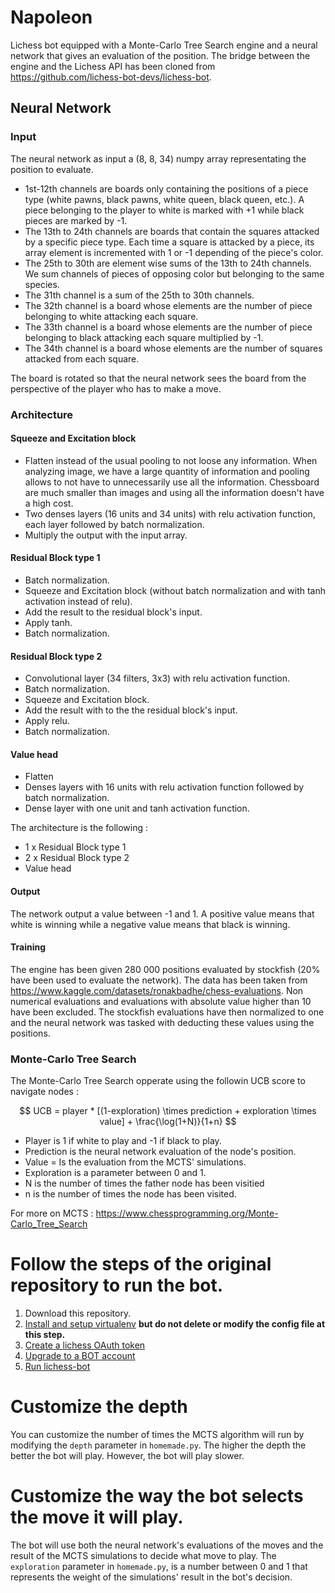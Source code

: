 # Napoleon
Lichess bot equipped with a Monte-Carlo Tree Search engine and a neural network that gives an evaluation of the position. The bridge between the engine and the Lichess API has been cloned from https://github.com/lichess-bot-devs/lichess-bot. 

## Neural Network

### Input
The neural network as input a (8, 8, 34) numpy array representating the position to evaluate. 

* 1st-12th channels are boards only containing the positions of a piece type (white pawns, black pawns, white queen, black queen, etc.). A piece belonging to the player to white is marked with +1 while black pieces are marked by -1.
* The 13th to 24th channels are boards that contain the squares attacked by a specific piece type. Each time a square is attacked by a piece, its array element is incremented with 1 or -1 depending of the piece's color.
* The 25th to 30th are element wise sums of the 13th to 24th channels. We sum channels of pieces of opposing color but belonging to the same species.
* The 31th channel is a sum of the 25th to 30th channels.
* The 32th channel is a board whose elements are the number of piece belonging to white attacking each square.
* The 33th channel is a board whose elements are the number of piece belonging to black attacking each square multiplied by -1.
* The 34th channel is a board whose elements are the number of squares attacked from each square. 

The board is rotated so that the neural network sees the board from the perspective of the player who has to make a move.

### Architecture

#### Squeeze and Excitation block

* Flatten instead of the usual pooling to not loose any information. When analyzing image, we have a large quantity of information and pooling allows to not have to unnecessarily use all the information. Chessboard are much smaller than images and using all the information doesn't have a high cost.
* Two denses layers (16 units and 34 units) with relu activation function, each layer followed by batch normalization.
* Multiply the output with the input array.

#### Residual Block type 1

* Batch normalization.
* Squeeze and Excitation block (without batch normalization and with tanh activation instead of relu).
* Add the result to the residual block's input.
* Apply tanh.
* Batch normalization.

#### Residual Block type 2

* Convolutional layer (34 filters, 3x3) with relu activation function.
* Batch normalization.
* Squeeze and Excitation block.
* Add the result with to the the residual block's input.
* Apply relu.
* Batch normalization.

#### Value head

* Flatten
* Denses layers with 16 units with relu activation function followed by batch normalization.
* Dense layer with one unit and tanh activation function.

The architecture is the following :

* 1 x Residual Block type 1
* 2 x Residual Block type 2
* Value head

#### Output

The network output a value between -1 and 1. A positive value means that white is winning while a negative value means that black is winning.

#### Training

The engine has been given 280 000 positions evaluated by stockfish (20% have been used to evaluate the network). The data has been taken from https://www.kaggle.com/datasets/ronakbadhe/chess-evaluations. Non numerical evaluations and evaluations with absolute value higher than 10 have been excluded. The stockfish evaluations have then normalized to one and the neural network was tasked with deducting these values using the positions. 

### Monte-Carlo Tree Search 

The Monte-Carlo Tree Search opperate using the followin UCB score to navigate nodes :

$$ UCB = player * [(1-exploration) \times prediction + exploration \times value] + \frac{\log(1+N)}{1+n}  $$

* Player is 1 if white to play and -1 if black to play.
* Prediction is the neural network evaluation of the node's position.
* Value = Is the evaluation from the MCTS' simulations.
* Exploration is a parameter between 0 and 1.
* N is the number of times the father node has been visitied
* n is the number of times the node has been visited. 

For more on MCTS : https://www.chessprogramming.org/Monte-Carlo_Tree_Search

# Follow the steps of the original repository to run the bot.
1. Download this repository.
2. [Install and setup virtualenv](https://github.com/lichess-bot-devs/lichess-bot/wiki/How-to-Install) **but do not delete or modify the config file at this step.**
3. [Create a lichess OAuth token](https://github.com/lichess-bot-devs/lichess-bot/wiki/How-to-create-a-Lichess-OAuth-token)
4. [Upgrade to a BOT account](https://github.com/lichess-bot-devs/lichess-bot/wiki/Upgrade-to-a-BOT-account)
5. [Run lichess-bot](https://github.com/lichess-bot-devs/lichess-bot/wiki/How-to-Run-lichess%E2%80%90bot)

# Customize the depth
You can customize the number of times the MCTS algorithm will run by modifying the `depth` parameter in `homemade.py`. The higher the depth the better the bot will play. However, the bot will play slower.

# Customize the way the bot selects the move it will play.
The bot will use both the neural network's evaluations of the moves and the result of the MCTS simulations to decide what move to play. The `exploration` parameter in `homemade.py`, is a number between 0 and 1 that represents the weight of the simulations' result in the bot's decision.
